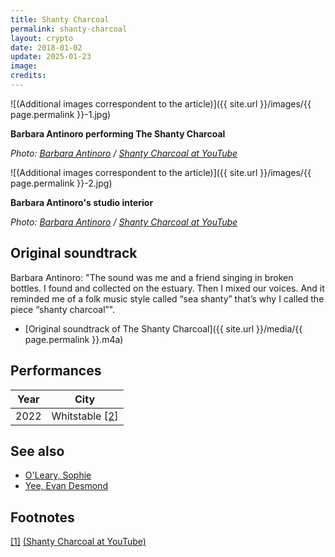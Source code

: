 ```yaml
---
title: Shanty Charcoal
permalink: shanty-charcoal
layout: crypto
date: 2018-01-02
update: 2025-01-23
image:
credits:
---
```


![(Additional images correspondent to the article)]({{ site.url }}/images/{{ page.permalink }}-1.jpg)

**Barbara Antinoro performing The Shanty Charcoal**

*Photo: [Barbara Antinoro](index) / [Shanty Charcoal at YouTube](https://www.youtube.com/watch?v=2ti2tU63TMg)*

![(Additional images correspondent to the article)]({{ site.url }}/images/{{ page.permalink }}-2.jpg)

**Barbara Antinoro's studio interior**

*Photo: [Barbara Antinoro](index) / [Shanty Charcoal at YouTube](https://www.youtube.com/watch?v=2ti2tU63TMg)*

## Original soundtrack

Barbara Antinoro: "The sound was me and a friend singing in broken bottles. I found and collected on the estuary. Then I mixed our voices. And it reminded me of a folk music style called “sea shanty” that’s why I called the piece “shanty charcoal”".

+ [Original soundtrack of The Shanty Charcoal]({{ site.url }}/media/{{ page.permalink }}.m4a)

## Performances

|Year|City|
|-|-|
|2022|Whitstable <span id="a2">[\[2\]](#f2)</span>|

## See also

+ [O'Leary, Sophie](o-leary-sophie)
+ [Yee, Evan Desmond](yee-evan-desmond)

## Footnotes

[[1]](#a1) <span id="f1"></span> [(Shanty Charcoal at YouTube)](https://www.youtube.com/watch?v=2ti2tU63TMg)
